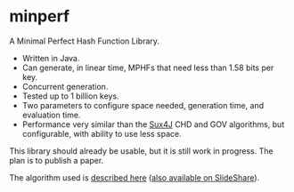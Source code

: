 # minperf
A Minimal Perfect Hash Function Library.

* Written in Java.
* Can generate, in linear time, MPHFs that need less than 1.58 bits per key.
* Concurrent generation.
* Tested up to 1 billion keys.
* Two parameters to configure space needed, generation time, and evaluation time.
* Performance very similar than the [Sux4J](https://github.com/vigna/Sux4J) CHD and GOV algorithms, but configurable, with ability to use less space.

This library should already be usable, but it is still work in progress. The plan is to publish a paper.

The algorithm used is [described here](https://github.com/thomasmueller/minperf/raw/master/src/test/java/org/minperf/simple/recsplit.pdf) ([also available on SlideShare](https://www.slideshare.net/ThomasMueller12/recsplit-minimal-perfect-hashing)).
